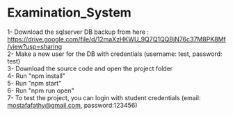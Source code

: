 # Examination_System

1- Download the sqlserver DB backup from here : https://drive.google.com/file/d/12maXzHKWU_9Q7Q1QQBjN76c37M8PK8Mf/view?usp=sharing <br />
2- Make a new user for the DB with credentials (username: test, password: test) <br />
3- Download the source code and open the project folder<br />
4- Run "npm install"<br />
5- Run "npm start"<br />
6- Run "npm run open"<br />
7- To test the project, you can login with student credentials (email: mostafafathy@gmail.com, password:123456) <br/>
